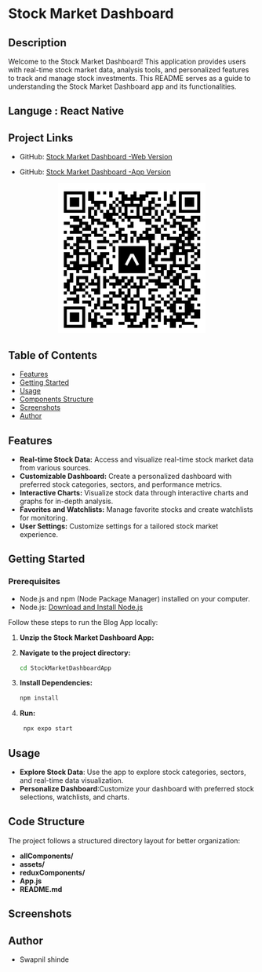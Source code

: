 # Stock Market Dashboard

## Description

Welcome to the Stock Market Dashboard! This application provides users with real-time stock market data, analysis tools, and personalized features to track and manage stock investments. This README serves as a guide to understanding the Stock Market Dashboard app and its functionalities.

## Languge : React Native

## Project Links

- GitHub: [Stock Market Dashboard -Web Version](https://github.com/Swapnil11007/stock_dashboard_web)

- GitHub: [Stock Market Dashboard -App Version](https://github.com/Swapnil11007/stock_dashboard_app)

<p align="center">
  <img src="./assets/StockMarketQR.png" alt="Screenshot 1" width="300" />
</p>

## Table of Contents

- [Features](#features)
- [Getting Started](#getting-started)
- [Usage](#usage)
- [Components Structure](#components-structure)
- [Screenshots](#screenshots)
- [Author](#author)

## Features

- **Real-time Stock Data:** Access and visualize real-time stock market data from various sources.
- **Customizable Dashboard:** Create a personalized dashboard with preferred stock categories, sectors, and performance metrics.
- **Interactive Charts:** Visualize stock data through interactive charts and graphs for in-depth analysis.
- **Favorites and Watchlists:** Manage favorite stocks and create watchlists for monitoring.
- **User Settings:** Customize settings for a tailored stock market experience.

## Getting Started

### Prerequisites

- Node.js and npm (Node Package Manager) installed on your computer.
- Node.js: [Download and Install Node.js](https://nodejs.org/)

Follow these steps to run the Blog App locally:

1. **Unzip the Stock Market Dashboard App:**

2. **Navigate to the project directory:**

   ```bash
   cd StockMarketDashboardApp
   ``` 

2. **Install Dependencies:**

   ```bash
   npm install
   ``` 

3. **Run:**

   ```bash
    npx expo start
   ``` 


## Usage

- **Explore Stock Data**: Use the app to explore stock categories, sectors, and real-time data visualization.
- **Personalize Dashboard**:Customize your dashboard with preferred stock selections, watchlists, and charts.

## Code Structure

The project follows a structured directory layout for better organization:

- **allComponents/**
- **assets/**
- **reduxComponents/**
- **App.js**
- **README.md**

## Screenshots




## Author

- Swapnil shinde

